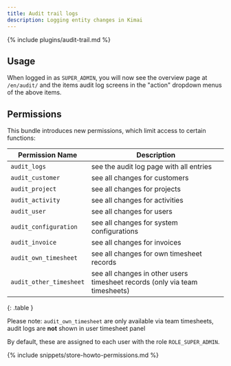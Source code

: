 ```yaml
---
title: Audit trail logs
description: Logging entity changes in Kimai 
---
```


{% include plugins/audit-trail.md %}

## Usage

When logged in as `SUPER_ADMIN`, you will now see the overview page at `/en/audit/` and the items audit log screens
in the "action" dropdown menus of the above items.

## Permissions

This bundle introduces new permissions, which limit access to certain functions:

| Permission Name          | Description                                                                   |
|--------------------------|-------------------------------------------------------------------------------|
| `audit_logs`             | see the audit log page with all entries                                       |
| `audit_customer`         | see all changes for customers                                                 |
| `audit_project`          | see all changes for projects                                                  |
| `audit_activity`         | see all changes for activities                                                |
| `audit_user`             | see all changes for users                                                     |
| `audit_configuration`    | see all changes for system configurations                                     |
| `audit_invoice`          | see all changes for invoices                                                  |
| `audit_own_timesheet`    | see all changes for own timesheet records                                     |
| `audit_other_timesheet`  | see all changes in other users timesheet records (only via team timesheets)   |
{: .table }

Please note: `audit_own_timesheet` are only available via team timesheets, audit logs are **not** shown in user timesheet panel

By default, these are assigned to each user with the role `ROLE_SUPER_ADMIN`.

{% include snippets/store-howto-permissions.md %}
